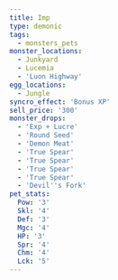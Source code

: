 ```yaml
---
title: Imp
type: demonic
tags:
  - monsters_pets
monster_locations:
  - Junkyard
  - Lucemia
  - 'Luon Highway'
egg_locations:
  - Jungle
syncro_effect: 'Bonus XP'
sell_price: '300'
monster_drops:
  - 'Exp + Lucre'
  - 'Round Seed'
  - 'Demon Meat'
  - 'True Spear'
  - 'True Spear'
  - 'True Spear'
  - 'True Spear'
  - 'Devil''s Fork'
pet_stats:
  Pow: '3'
  Skl: '4'
  Def: '3'
  Mgc: '4'
  HP: '3'
  Spr: '4'
  Chm: '4'
  Lck: '5'
---
```

